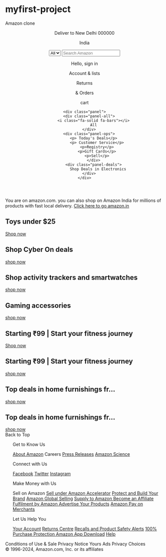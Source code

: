 # myfirst-project
Amazon clone

<!DOCTYPE html>
<html lang="en">
<head>
    <meta charset="UTF-8">
    <meta name="viewport" content="width=device-width, initial-scale=1.0">
    <title>Amazon</title>
    <link rel="stylesheet" href="https://cdnjs.cloudflare.com/ajax/libs/font-awesome/6.7.1/css/all.min.css" integrity="sha512-5Hs3dF2AEPkpNAR7UiOHba+lRSJNeM2ECkwxUIxC1Q/FLycGTbNapWXB4tP889k5T5Ju8fs4b1P5z/iB4nMfSQ==" crossorigin="anonymous" referrerpolicy="no-referrer" />
    <link rel="stylesheet" href="amazon.css">
</head>
<body>
   <header>
    <div class="navbar">
        <div class="nav-logo border">
            <div class="logo"></div>
        </div>
        <div class="nav-adress border">
            <p class="add-first">Deliver to New Delhi 000000</p>
            <div class="add-icon"> 
                <i class="fa-solid fa-location-dot"></i>
                <p class="add-second">India</p>
            </div>
        </div>
        <div class="nav-search" >
            <select class="search-select">
                <option>All</option>
            </select>
            <input placeholder="Search Amazon" class="search-input" >
            <div class="search-icon">
                <i class="fa-solid fa-magnifying-glass"></i>
            </div>
        </div>
        <div class="nav-singin border">
            <p><span>Hello, sign in</span></p>
            <p class="nav-second">Account & lists</p>
        </div>
        <div class="nav-return border">
            <p><span>Returns</span></p>
            <p class="nav-second">& Orders</p>
        </div>
        <div class="nav-cart border">
            <i class="fa-solid fa-cart-shopping"></i>
            cart
        </div>
    </div>

    <div class="panel">
        <div class="panel-all">
            <i class="fa-solid fa-bars"></i>
            All
        </div>
        <div class="panel-ops">
            <p> Today's Deals</p>
               <p> Customer Service</p>
               <p>Registry</p>
               <p>Gift Cards</p>
               <p>Sell</p>
            </div>
            <div class="panel-deals">
                Shop Deals in Electronics
        </div>
    </div>
   </header >
   <div class="hero-section">
    <div class="hero-msg">
        <p>You are on amazon.com. you can also shop on Amazon India for millions of products with fast local delivery. <a href="#">Click here to go amazon.in</a></p>
    </div>
   </div>
   <div class="shop-section">
    <div class="box1 box">
        <div class="box-content">
        <h2>Toys under $25</h2>
        <div class="box-img" style="background-image: url('shopnow.jpg');" ></div>
        <a href="#">Shop now</a>
    </div>
    </div>
    <div class="box2 box">
        <div class="box-content">
            <h2>Shop Cyber On deals</h2>
            <div class="box-img" style="background-image: url('shopnow2.jpg');"></div>
            <a href="#">shop now</a>
        </div>
    </div>
    <div class="box3 box">
        <div class="box-content">
            <h2>Shop activity trackers and smartwatches</h2>
            <div class="box-img" style="background-image: url('shopnow3.jpg');"></div>
            <a href="#">shop now</a>
        </div>
    </div>
    <div class="box4 box">
        <div class="box-content">
            <h2>Gaming accessories</h2>
            <div class="box-img" style="background-image: url('shopnow4.jpg');" ></div>
            <a href="#">shop now</a>
        </div>
    </div>
    <div class="box1 box">
        <div class="box-content">
        <h2>Starting ₹99 | Start your fitness journey</h2>
        <div class="box-img" style="background-image: url('shopnow5.jpg');" ></div>
        <a href="#">Shop now</a>
    </div>
    </div>
    <div class="box2 box">
        <div class="box-content">
            <h2>Starting ₹99 | Start your fitness journey</h2>
            <div class="box-img" style="background-image: url('shopnow6.jpg');"></div>
            <a href="#">shop now</a>
        </div>
    </div>
    <div class="box3 box">
        <div class="box-content">
            <h2>Top deals in home furnishings fr…</h2>
            <div class="box-img" style="background-image: url('shopnow7.jpg');"></div>
            <a href="#">shop now</a>
        </div>
    </div>
    <div class="box4 box">
        <div class="box-content">
            <h2>Top deals in home furnishings fr…</h2>
            <div class="box-img" style="background-image: url('shopnow8.jpg');" ></div>
            <a href="#">shop now</a>
        </div>
    </div>
   </div>
   <footer>
    <div class="foot-panel1">
        Back to Top
    </div>
    <div class="foot-panel2">
        <ul>
            <p href="#">Get to Know Us</p>
            <a href="#">About Amazon</a>
            <a>Careers</a>
            <a href="#">Press Releases</a>
            <a href="#">Amazon Science  </a>         
        </ul>
        <ul>
            <p>Connect with Us</p>
            <a href="#">Facebook</a>
            <a href="#">Twitter</a>
            <a href="#">Instagram</a>      
        </ul>
        <ul>
            <p>Make Money with Us</p>
            <a>Sell on Amazon</a>
            <a href="#">Sell under Amazon Accelerator</a>
            <a href="#">Protect and Build Your Brand</a>
            <a href="#">Amazon Global Selling</a>
            <a href="#">Supply to Amazon </a> 
            <a href="#">Become an Affiliate</a> 
            <a href="#">Fulfilment by Amazon </a> 
            <a href="#">Advertise Your Products</a> 
            <a href="#">Amazon Pay on Merchants</a>         
        </ul>
        <ul>
            <p>Let Us Help You</p>
            <a href="#">Your Account</a>
            <a href="#">Returns Centre</a>
            <a href="#">Recalls and Product Safety Alerts</a>
            <a href="#">100% Purchase Protection </a>        
            <a href="#">Amazon App Download</a>  
            <a href="#">Help </a> 
        </ul>
    </div>
     <div class="foot-panel3 ">
        <div class="logo border"> 
        </div>
    </div>
        <div class="foot-panel4">
            <div class="pages">
                <a>Conditions of Use & Sale</a>
                <a>Privacy Notice</a>
                <a>Yours Ads Privacy Choices</a>
            </div> 
            <div class="copy-right">
                © 1996-2024, Amazon.com, Inc. or its affiliates
            </div>
     </div>
   </footer>
</body>
</html>

